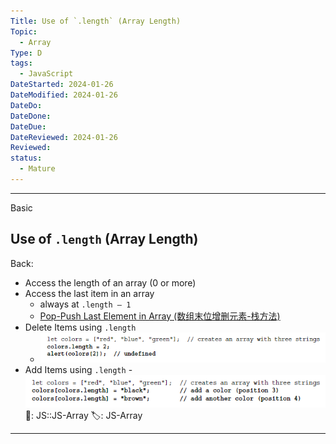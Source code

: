 ```yaml
---
Title: Use of `.length` (Array Length)
Topic:
  - Array
Type: D
tags:
  - JavaScript
DateStarted: 2024-01-26
DateModified: 2024-01-26
DateDo:
DateDone:
DateDue:
DateReviewed: 2024-01-26
Reviewed:
status:
  - Mature
---
```


---

Basic

## Use of `.length` (Array Length)

Back:

- Access the length of an array (0 or more)
- Access the last item in an array
  - always at `.length – 1`
  - [Pop-Push Last Element in Array (数组末位增删元素-栈方法)](<Pop-Push%20Last%20Element%20in%20Array%20(数组末位增删元素-栈方法).md>)
- Delete Items using `.length`
  - ![](z-Assets/1691246246599.png)
- Add Items using `.length` - ![](z-Assets/1691246351519.png)
📌: JS::JS-Array
🏷️: JS-Array
<!--ID: 1706600287466-->

---

<!--SR:!2024-02-01,3,250-->
